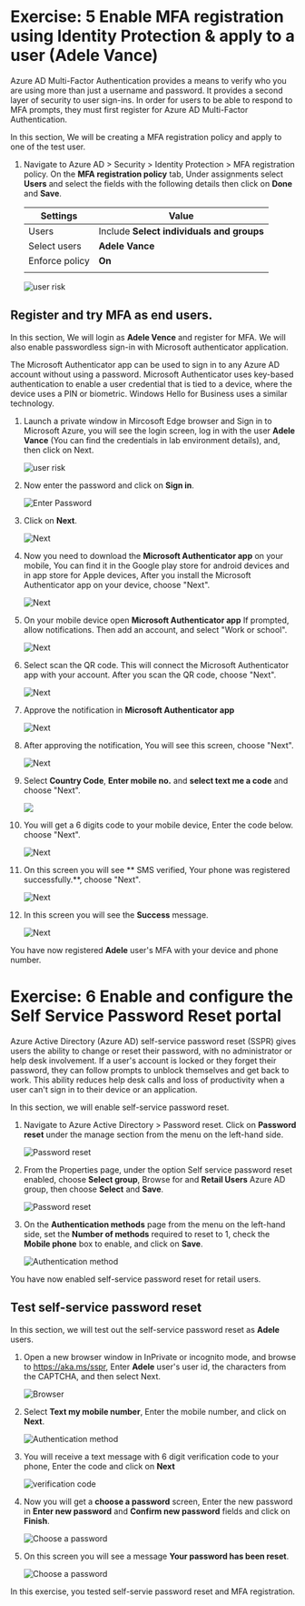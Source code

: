 # Exercise: 5 Enable MFA registration using Identity Protection & apply to a user (Adele Vance)




Azure AD Multi-Factor Authentication provides a means to verify who you are using more than just a username and password. It provides a second layer of security to user sign-ins. In order for users to be able to respond to MFA prompts, they must first register for Azure AD Multi-Factor Authentication.

In this section, We will be creating a MFA registration policy and apply to one of the test user.


1. Navigate to Azure AD > Security > Identity Protection > MFA registration policy. On the **MFA registration policy** tab, Under assignments select **Users** and select the fields with the following details then click on **Done** and **Save**.

    | Settings | Value |
    |--|--|
    | Users | Include  **Select individuals and groups**  |
    | Select users |   **Adele Vance**
    | Enforce policy | **On**  |
    | | |





   ![](images/mfa-select-users.png "user risk")




## Register and try MFA as end users.

In this section, We will login as **Adele Vence** and register for MFA. We will also enable passwordless sign-in with Microsoft authenticator application. 

The Microsoft Authenticator app can be used to sign in to any Azure AD account without using a password. Microsoft Authenticator uses key-based authentication to enable a user credential that is tied to a device, where the device uses a PIN or biometric. Windows Hello for Business uses a similar technology.


1. Launch a private window in Mircosoft Edge browser and Sign in to Microsoft Azure, you will see the login screen, log in with the user **Adele Vance** (You can find the credentials in lab environment details), and, then click on Next.




	![](images/username-mfa.png "user risk")




2. Now enter the password and click on **Sign in**. 



    

	![](images/sign-in-mfa.png "Enter Password") 





3. Click on **Next**. 





	![](images/next-mfa.png "Next")




4. Now you need to download the **Microsoft Authenticator app** on your mobile, You can find it in the Google play store for android devices and in app store for Apple devices, After you install the Microsoft Authenticator app on your device, choose "Next".




	![](images/download-app.png "Next")





5. On your mobile device open **Microsoft Authenticator app** If prompted, allow notifications. Then add an account, and select "Work or school".





	![](images/next-app.png "Next")




6. Select scan the QR code. This will connect the Microsoft Authenticator app with your account. After you scan the QR code, choose "Next".





	![](images/qr-code.png "Next")



7. Approve the notification in **Microsoft Authenticator app**





	![](images/approve-mfa.png "Next")



8. After approving the notification, You will see this screen, choose "Next".





	![](images/after-approve-mfa.png "Next")




9. Select **Country Code**, **Enter mobile no.** and **select text me a code** and choose "Next".





	![](images/enter-mobile-no.png)





10. You will get a 6 digits code to your mobile device, Enter the code below. choose "Next".






	![](images/otp-no.png "Next")




11. On this screen you will see **  SMS verified, Your phone was registered successfully.**, choose "Next".





	![](images/otp-verified.png "Next")



12. In this screen you will see the **Success** message.





	![](images/success.png "Next")


You have now registered **Adele** user's MFA with your device and phone number. 

# Exercise: 6 Enable and configure the Self Service Password Reset portal




Azure Active Directory (Azure AD) self-service password reset (SSPR) gives users the ability to change or reset their password, with no administrator or help desk involvement. If a user's account is locked or they forget their password, they can follow prompts to unblock themselves and get back to work. This ability reduces help desk calls and loss of productivity when a user can't sign in to their device or an application.

In this section, we will enable self-service password reset. 


1. Navigate to Azure Active Directory > Password reset. Click on **Password reset** under the manage section from the menu on the left-hand side.





	![](images/sspr.png "Password reset")




2. From the Properties page, under the option Self service password reset enabled, choose **Select group**, Browse for and **Retail Users** Azure AD group, then choose **Select** and **Save**.






	![](images/sspr-select-grp.png "Password reset")




3. On the **Authentication methods** page from the menu on the left-hand side, set the **Number of methods** required to reset to 1, check the **Mobile phone** box to enable, and click on **Save**.






	![](images/sspr-auth-method.png "Authentication method")




You have now enabled self-service password reset for retail users. 

## Test self-service password reset


In this section, we will test out the self-service password reset as **Adele** users. 


1. Open a new browser window in InPrivate or incognito mode, and browse to https://aka.ms/sspr, Enter **Adele** user's user id, the characters from the CAPTCHA, and then select Next.





	![](images/sspr-browser.png "Browser")



2. Select **Text my mobile number**, Enter the mobile number, and click on **Next**.





	![](images/sspr-text.png "Authentication method")



3. You will receive a text message with 6 digit verification code to your phone, Enter the code and click on **Next**





	![](images/sspr-otp.png "verification code")



4. Now you will get a **choose a password** screen, Enter the new password in **Enter new password** and **Confirm new password** fields and click on **Finish**.





	![](images/sspr-password.png "Choose a password")




8. On this screen you will see a message **Your password has been reset**.





	![](images/sspr-reset.png "Choose a password")

In this exercise, you tested self-servie password reset and MFA registration. 